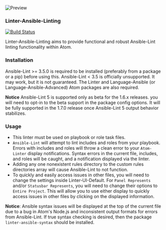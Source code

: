 ![Preview](https://raw.githubusercontent.com/mschuchard/linter-ansible-linting/master/linter_ansible_linting.png)

### Linter-Ansible-Linting
[![Build Status](https://travis-ci.org/mschuchard/linter-ansible-linting.svg?branch=master)](https://travis-ci.org/mschuchard/linter-ansible-linting)

Linter-Ansible-Linting aims to provide functional and robust Ansible-Lint linting functionality within Atom.

### Installation
Ansible-Lint >= 3.5.0 is required to be installed (preferably from a package or a pip) before using this. Ansible-Lint < 3.5 is officially unsupported. It may work, but it is not guaranteed. The Linter and Language-Ansible (or Language-Ansible-Advanced) Atom packages are also required.

**Notice** Ansible-Lint 5 is supported only as beta for the 1.6.x releases. you will need to opt-in to the beta support in the package config options. It will be fully supported in the 1.7.0 release once Ansible-Lint 5 output behavior stabilizes.

### Usage
- This linter must be used on playbook or role task files.
- `Ansible-Lint` will attempt to lint includes and roles from your playbook. Errors with includes and roles will throw a clean error to your `Atom-Linter` display notifications. Syntax errors in the current file, includes, and roles will be caught, and a notification displayed via the linter.
- Adding any one nonexistent rules directory to the custom rules directories array will cause Ansible-Lint to not function.
- To quickly and easily access issues in other files, you will need to change the settings inside Linter-UI-Default. For `Panel Represents` and/or `Statusbar Represents`, you will need to change their options to `Entire Project`. This will allow you to use either display to quickly access issues in other files by clicking on the displayed information.

**Notice**: Ansible syntax issues will be displayed at the top of the current file due to a bug in Atom's Node.js and inconsistent output formats for errors from Ansible-Lint. If true syntax checking is desired, then the package `linter-ansible-syntax` should be installed.
